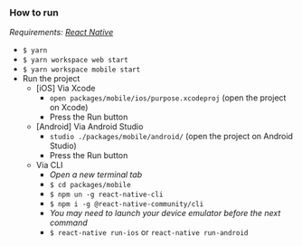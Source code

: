 ### How to run

_Requirements: [React Native](https://facebook.github.io/react-native/docs/getting-started.html#native)_

  - `$ yarn`
  - `$ yarn workspace web start`
  - `$ yarn workspace mobile start`
  - Run the project
    - [iOS] Via Xcode
      - `open packages/mobile/ios/purpose.xcodeproj` (open the project on Xcode)
      - Press the Run button
    - [Android] Via Android Studio
      - `studio ./packages/mobile/android/` (open the project on Android Studio)
      - Press the Run button
    - Via CLI
      -  _Open a new terminal tab_
      - `$ cd packages/mobile`
      - `$ npm un -g react-native-cli`
      - `$ npm i -g @react-native-community/cli`
      - _You may need to launch your device emulator before the next command_
      - `$ react-native run-ios` or `react-native run-android`